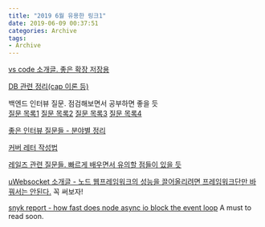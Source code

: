 ```yaml
---
title: "2019 6월 유용한 링크1"
date: 2019-06-09 00:37:51
categories: Archive
tags:
- Archive
---
```


[vs code 소개글. 좋은 확장 저장용](http://sculove.github.io/blog/2018/11/28/to-vscode-in-2019/)


[DB 관련 정리(cap 이론 등)](https://sjh836.tistory.com/97)

백엔드 인터뷰 질문. 점검해보면서 공부하면 좋을 듯<br>
[질문 목록1](https://github.com/arialdomartini/)
[질문 목록2](Back-End-Developer-Interview-Questions#databases)
[질문 목록3](https://github.com/tvandame/back-end-developer-interview-questions)
[질문 목록4](https://github.com/starandtina/backend-interview-questions)


[좋은 인터뷰 질문들 - 분야별 정리](https://github.com/MaximAbramchuck/awesome-interview-questions)


[커버 레터 작성법](https://zety.com/blog/how-to-write-a-cover-letter)


[레일즈 관련 질문들. 빠르게 배우면서 유의할 점들이 있을 듯](https://medium.com/lookpin-engineering/rails-%EC%84%9C%EB%B2%84-%EA%B0%9C%EB%B0%9C%EC%9E%90-%EB%A9%B4%EC%A0%91-%EC%A7%88%EB%AC%B8%EB%A6%AC%EC%8A%A4%ED%8A%B8-cb2fac5f7447)

[uWebsocket 소개글 - 노드 웹프레임워크의 성능을 끌어올리려면 프레임워크단만 바꿔서는 안된다.](https://levelup.gitconnected.com/will-node-js-forever-be-the-sluggish-golang-f632130e5c7a) 꼭 써보자!

[snyk report - how fast does node async io block the event loop](https://snyk.io/blog/nodejs-how-even-quick-async-functions-can-block-the-event-loop-starve-io/?utm_campaign=newsletter&utm_source=hs_email&utm_medium=email&utm_content=69643270&_hsenc=p2ANqtz-_WJhRR2RIUAAbc9w4KiXbSKDRsnJcVKdbNC4FmSBATpVykSy9fIlciZWJxO38A4pdqh5-Th_Eks5GHgu75GTFN3hCZzw&_hsmi=69643270) A must to read soon.



